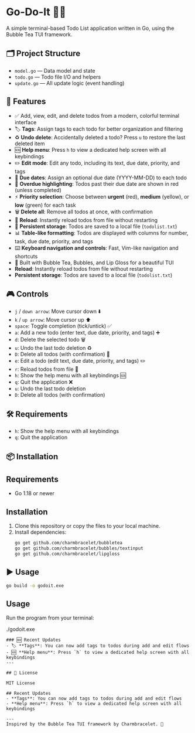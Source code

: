 # Go-Do-It 📝✨

A simple terminal-based Todo List application written in Go, using the Bubble Tea TUI framework.

## 🗂️ Project Structure
- `model.go` — Data model and state
- `todo.go` — Todo file I/O and helpers
- `update.go` — All update logic (event handling)
## 🚀 Features
- ✅ Add, view, edit, and delete todos from a modern, colorful terminal interface
- 🏷️ **Tags**: Assign tags to each todo for better organization and filtering
- ♻️ **Undo delete**: Accidentally deleted a todo? Press `u` to restore the last deleted item
- 🆘 **Help menu**: Press `h` to view a dedicated help screen with all keybindings
- ✏️ **Edit mode**: Edit any todo, including its text, due date, priority, and tags
- 📅 **Due dates**: Assign an optional due date (YYYY-MM-DD) to each todo
- 🔴 **Overdue highlighting**: Todos past their due date are shown in red (unless completed)
- ⚡ **Priority selection**: Choose between **urgent** (red), **medium** (yellow), or **low** (green) for each task
- 🗑️ **Delete all**: Remove all todos at once, with confirmation
- 🔄 **Reload**: Instantly reload todos from file without restarting
- 💾 **Persistent storage**: Todos are saved to a local file (`todolist.txt`)
- 📊 **Table-like formatting**: Todos are displayed with columns for number, task, due date, priority, and tags
- ⌨️ **Keyboard navigation and controls**: Fast, Vim-like navigation and shortcuts
- 🎨 Built with Bubble Tea, Bubbles, and Lip Gloss for a beautiful TUI
- **Reload**: Instantly reload todos from file without restarting
- **Persistent storage**: Todos are saved to a local file (`todolist.txt`)
## 🎮 Controls
- `j` / `down arrow`: Move cursor down ⬇️
- `k` / `up arrow`: Move cursor up ⬆️
- `space`: Toggle completion (tick/untick) ✅
- `a`: Add a new todo (enter text, due date, priority, and tags) ➕
- `d`: Delete the selected todo 🗑️
- `u`: Undo the last todo deletion ♻️
- `D`: Delete all todos (with confirmation) 🚨
- `e`: Edit a todo (edit text, due date, priority, and tags) ✏️
- `r`: Reload todos from file 🔄
- `h`: Show the help menu with all keybindings 🆘
- `q`: Quit the application ❌
- `u`: Undo the last todo deletion
- `D`: Delete all todos (with confirmation)
## 🛠️ Requirements
- `h`: Show the help menu with all keybindings
- `q`: Quit the application
## 📦 Installation
## Requirements

- Go 1.18 or newer

## Installation

1. Clone this repository or copy the files to your local machine.
2. Install dependencies:
   ```sh
   go get github.com/charmbracelet/bubbletea
   go get github.com/charmbracelet/bubbles/textinput
   go get github.com/charmbracelet/lipgloss
   ```
## ▶️ Usage
   ```sh
   go build -o godoit.exe
   ```

## Usage

Run the program from your terminal:

./godoit.exe
```
### 🆕 Recent Updates
- 🏷️ **Tags**: You can now add tags to todos during add and edit flows
- 🆘 **Help menu**: Press `h` to view a dedicated help screen with all keybindings
---

## 📄 License

MIT License

## Recent Updates
- **Tags**: You can now add tags to todos during add and edit flows
- **Help menu**: Press `h` to view a dedicated help screen with all keybindings

---
Inspired by the Bubble Tea TUI framework by Charmbracelet. 🍵